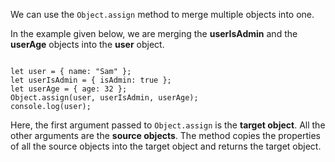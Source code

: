 We can use the `Object.assign` method
to merge multiple objects into one.

In the example given below,
we are merging the **userIsAdmin**
and
the **userAge** objects into the **user** object.

<Editor lang="javascript">
<code>
let user = { name: "Sam" };
let userIsAdmin = { isAdmin: true };
let userAge = { age: 32 };
Object.assign(user, userIsAdmin, userAge);
console.log(user);
</code>
</Editor>

Here, the first argument passed
to `Object.assign` is the **target object**.
All the other arguments are the **source objects**.
The method copies the properties of
all the source objects into the target object
and
returns the target object.